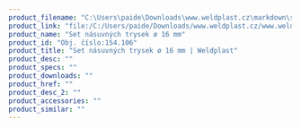 ```yaml
---
product_filename: "C:\Users\paide\Downloads\www.weldplast.cz\markdown\set-nasuvnych-trysek-o-16-mm.md"
product_link: "file:/C:/Users/paide/Downloads/www.weldplast.cz/www.weldplast.cz/set-nasuvnych-trysek-o-16-mm"
product_name: "Set násuvných trysek ø 16 mm"
product_id: "Obj. číslo:154.106"
product_title: "Set násuvných trysek ø 16 mm | Weldplast"
product_desc: ""
product_specs: ""
product_downloads: ""
product_href: ""
product_desc_2: ""
product_accessories: ""
product_similar: ""
---
```

